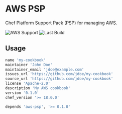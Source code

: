 # AWS PSP

Chef Platform Support Pack (PSP) for managing AWS.

![AWS Support](https://img.shields.io/badge/AWS%20Resources-574-orange)
![Last Build](https://img.shields.io/badge/Last%20build-20221028-grey)

## Usage

```ruby
name 'my-cookbook'
maintainer 'John Doe'
maintainer_email 'jdoe@example.com'
issues_url 'https://github.com/jdoe/my-cookbook'
source_url 'https://github.com/jdoe/my-cookbook'
license 'Apache-2.0'
description 'My AWS cookbook'
version '0.1.0'
chef_version '>= 18.0.0'

depends 'aws-psp', '>= 0.1.0'
```

